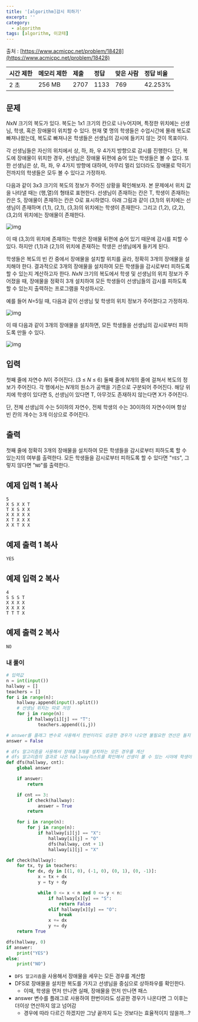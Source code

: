 ```yaml
---
title: '[algorithm]감시 피하기'
excerpt: ''
category:
  - algorithm
tags: [algorithm, 이코테]
---
```


출처 : [https://www.acmicpc.net/problem/18428](https://www.acmicpc.net/problem/18428)

| 시간 제한 | 메모리 제한 | 제출 | 정답 | 맞은 사람 | 정답 비율 |
| :-------- | :---------- | :--- | :--- | :-------- | :-------- |
| 2 초      | 256 MB      | 2707 | 1133 | 769       | 42.253%   |

## 문제

*N*x*N* 크기의 복도가 있다. 복도는 1x1 크기의 칸으로 나누어지며, 특정한 위치에는 선생님, 학생, 혹은 장애물이 위치할 수 있다. 현재 몇 명의 학생들은 수업시간에 몰래 복도로 빠져나왔는데, 복도로 빠져나온 학생들은 선생님의 감시에 들키지 않는 것이 목표이다.

각 선생님들은 자신의 위치에서 상, 하, 좌, 우 4가지 방향으로 감시를 진행한다. 단, 복도에 장애물이 위치한 경우, 선생님은 장애물 뒤편에 숨어 있는 학생들은 볼 수 없다. 또한 선생님은 상, 하, 좌, 우 4가지 방향에 대하여, 아무리 멀리 있더라도 장애물로 막히기 전까지의 학생들은 모두 볼 수 있다고 가정하자.

다음과 같이 3x3 크기의 복도의 정보가 주어진 상황을 확인해보자. 본 문제에서 위치 값을 나타낼 때는 (행,열)의 형태로 표현한다. 선생님이 존재하는 칸은 T, 학생이 존재하는 칸은 S, 장애물이 존재하는 칸은 O로 표시하였다. 아래 그림과 같이 (3,1)의 위치에는 선생님이 존재하며 (1,1), (2,1), (3,3)의 위치에는 학생이 존재한다. 그리고 (1,2), (2,2), (3,2)의 위치에는 장애물이 존재한다.

![img](https://upload.acmicpc.net/c513ebb1-7a89-42c1-8d69-63b66b5d7dca/-/preview/)

이 때 (3,3)의 위치에 존재하는 학생은 장애물 뒤편에 숨어 있기 때문에 감시를 피할 수 있다. 하지만 (1,1)과 (2,1)의 위치에 존재하는 학생은 선생님에게 들키게 된다.

학생들은 복도의 빈 칸 중에서 장애물을 설치할 위치를 골라, 정확히 3개의 장애물을 설치해야 한다. 결과적으로 3개의 장애물을 설치하여 모든 학생들을 감시로부터 피하도록 할 수 있는지 계산하고자 한다. *N*x*N* 크기의 복도에서 학생 및 선생님의 위치 정보가 주어졌을 때, 장애물을 정확히 3개 설치하여 모든 학생들이 선생님들의 감시를 피하도록 할 수 있는지 출력하는 프로그램을 작성하시오.

예를 들어 _N_=5일 때, 다음과 같이 선생님 및 학생의 위치 정보가 주어졌다고 가정하자.

![img](https://upload.acmicpc.net/1c939daa-993c-43e7-8cdc-579d65bef994/-/preview/)

이 때 다음과 같이 3개의 장애물을 설치하면, 모든 학생들을 선생님의 감시로부터 피하도록 만들 수 있다.

![img](https://upload.acmicpc.net/c752987a-3b50-4d94-8a8a-932d0e65dffe/-/preview/)

## 입력

첫째 줄에 자연수 *N*이 주어진다. (3 ≤ _N_ ≤ 6) 둘째 줄에 *N*개의 줄에 걸쳐서 복도의 정보가 주어진다. 각 행에서는 *N*개의 원소가 공백을 기준으로 구분되어 주어진다. 해당 위치에 학생이 있다면 S, 선생님이 있다면 T, 아무것도 존재하지 않는다면 X가 주어진다.

단, 전체 선생님의 수는 5이하의 자연수, 전체 학생의 수는 30이하의 자연수이며 항상 빈 칸의 개수는 3개 이상으로 주어진다.

## 출력

첫째 줄에 정확히 3개의 장애물을 설치하여 모든 학생들을 감시로부터 피하도록 할 수 있는지의 여부를 출력한다. 모든 학생들을 감시로부터 피하도록 할 수 있다면 "`YES`", 그렇지 않다면 "`NO`"를 출력한다.

## 예제 입력 1 복사

```
5
X S X X T
T X S X X
X X X X X
X T X X X
X X T X X
```

## 예제 출력 1 복사

```
YES
```

## 예제 입력 2 복사

```
4
S S S T
X X X X
X X X X
T T T X
```

## 예제 출력 2 복사

```
NO
```

### 내 풀이

```python
# 입력값
n = int(input())
hallway = []
teachers = []
for i in range(n):
    hallway.append(input().split())
    # 선생님 위치는 따로 저장
    for j in range(n):
        if hallway[i][j] == "T":
            teachers.append((i,j))

# answer를 플래그 변수로 사용해서 한번이라도 성공한 경우가 나오면 불필요한 연산은 돌지 않도록 함
answer = False

# dfs 알고리즘을 사용해서 장애물 3개를 설치하는 모든 경우를 계산
# dfs 알고리즘의 결과로 나온 hallway리스트를 확인해서 선생이 볼 수 있는 시야에 학생이 있는지 확인 ( 선생이 한 명이라도 학생을 마주친다면 실패한 경우 )
def dfs(hallway, cnt):
    global answer

    if answer:
        return

    if cnt == 3:
        if check(hallway):
            answer = True
        return

    for i in range(n):
        for j in range(n):
            if hallway[i][j] == "X":
                hallway[i][j] = "O"
                dfs(hallway, cnt + 1)
                hallway[i][j] = "X"

def check(hallway):
    for tx, ty in teachers:
        for dx, dy in [(1, 0), (-1, 0), (0, 1), (0, -1)]:
            x = tx + dx
            y = ty + dy

            while 0 <= x < n and 0 <= y < n:
                if hallway[x][y] == "S":
                    return False
                elif hallway[x][y] == "O":
                    break
                x += dx
                y += dy
    return True

dfs(hallway, 0)
if answer:
    print("YES")
else:
    print("NO")
```

- `DFS 알고리즘`을 사용해서 장애물을 세우는 모든 경우를 계산함
- DFS로 장애물을 설치한 복도를 가지고 선생님을 중심으로 상하좌우를 확인한다.
  - 이때, 학생을 먼저 만나면 실패, 장애물을 먼저 만나면 패스
- answer 변수를 플래그로 사용하여 한번이라도 성공한 경우가 나온다면 그 이후는 더이상 연산하지 않고 넘어감
  - 경우에 따라 다르긴 하겠지만 그냥 끝까지 도는 것보다는 효율적이지 않을까...?
